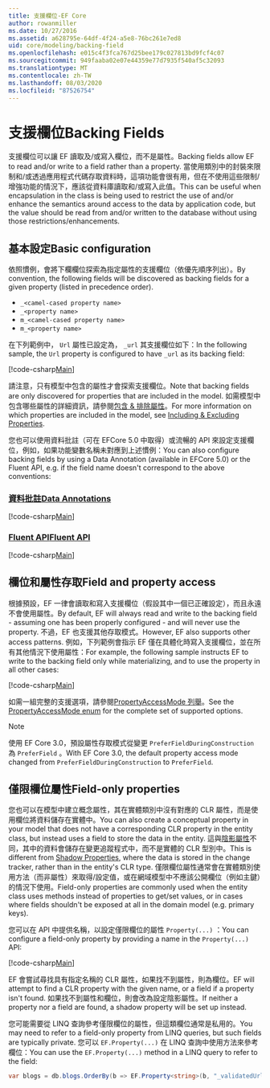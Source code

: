 ```yaml
---
title: 支援欄位-EF Core
author: rowanmiller
ms.date: 10/27/2016
ms.assetid: a628795e-64df-4f24-a5e8-76bc261e7ed8
uid: core/modeling/backing-field
ms.openlocfilehash: e015c4f3fca767d25bee179c027813bd9fcf4c07
ms.sourcegitcommit: 949faaba02e07e44359e77d7935f540af5c32093
ms.translationtype: MT
ms.contentlocale: zh-TW
ms.lasthandoff: 08/03/2020
ms.locfileid: "87526754"
---
```

# <a name="backing-fields"></a><span data-ttu-id="ac7bd-102">支援欄位</span><span class="sxs-lookup"><span data-stu-id="ac7bd-102">Backing Fields</span></span>

<span data-ttu-id="ac7bd-103">支援欄位可以讓 EF 讀取及/或寫入欄位，而不是屬性。</span><span class="sxs-lookup"><span data-stu-id="ac7bd-103">Backing fields allow EF to read and/or write to a field rather than a property.</span></span> <span data-ttu-id="ac7bd-104">當使用類別中的封裝來限制和/或透過應用程式代碼存取資料時，這項功能會很有用，但在不使用這些限制/增強功能的情況下，應該從資料庫讀取和/或寫入此值。</span><span class="sxs-lookup"><span data-stu-id="ac7bd-104">This can be useful when encapsulation in the class is being used to restrict the use of and/or enhance the semantics around access to the data by application code, but the value should be read from and/or written to the database without using those restrictions/enhancements.</span></span>

## <a name="basic-configuration"></a><span data-ttu-id="ac7bd-105">基本設定</span><span class="sxs-lookup"><span data-stu-id="ac7bd-105">Basic configuration</span></span>

<span data-ttu-id="ac7bd-106">依照慣例，會將下欄欄位探索為指定屬性的支援欄位（依優先順序列出）。</span><span class="sxs-lookup"><span data-stu-id="ac7bd-106">By convention, the following fields will be discovered as backing fields for a given property (listed in precedence order).</span></span> 

* `_<camel-cased property name>`
* `_<property name>`
* `m_<camel-cased property name>`
* `m_<property name>`

<span data-ttu-id="ac7bd-107">在下列範例中， `Url` 屬性已設定為， `_url` 其支援欄位如下：</span><span class="sxs-lookup"><span data-stu-id="ac7bd-107">In the following sample, the `Url` property is configured to have `_url` as its backing field:</span></span>

[!code-csharp[Main](../../../samples/core/Modeling/Conventions/BackingField.cs#Sample)]

<span data-ttu-id="ac7bd-108">請注意，只有模型中包含的屬性才會探索支援欄位。</span><span class="sxs-lookup"><span data-stu-id="ac7bd-108">Note that backing fields are only discovered for properties that are included in the model.</span></span> <span data-ttu-id="ac7bd-109">如需模型中包含哪些屬性的詳細資訊，請參閱[包含 & 排除屬性](included-properties.md)。</span><span class="sxs-lookup"><span data-stu-id="ac7bd-109">For more information on which properties are included in the model, see [Including & Excluding Properties](included-properties.md).</span></span>

<span data-ttu-id="ac7bd-110">您也可以使用資料批註（可在 EFCore 5.0 中取得）或流暢的 API 來設定支援欄位，例如，如果功能變數名稱未對應到上述慣例：</span><span class="sxs-lookup"><span data-stu-id="ac7bd-110">You can also configure backing fields by using a Data Annotation (available in EFCore 5.0) or the Fluent API, e.g. if the field name doesn't correspond to the above conventions:</span></span>

### <a name="data-annotations"></a>[<span data-ttu-id="ac7bd-111">資料批註</span><span class="sxs-lookup"><span data-stu-id="ac7bd-111">Data Annotations</span></span>](#tab/data-annotations)

[!code-csharp[Main](../../../samples/core/Modeling/DataAnnotations/BackingField.cs?name=BackingField&highlight=7)]

### <a name="fluent-api"></a>[<span data-ttu-id="ac7bd-112">Fluent API</span><span class="sxs-lookup"><span data-stu-id="ac7bd-112">Fluent API</span></span>](#tab/fluent-api)

[!code-csharp[Main](../../../samples/core/Modeling/FluentAPI/BackingField.cs?name=BackingField&highlight=5)]

## <a name="field-and-property-access"></a><span data-ttu-id="ac7bd-113">欄位和屬性存取</span><span class="sxs-lookup"><span data-stu-id="ac7bd-113">Field and property access</span></span>

<span data-ttu-id="ac7bd-114">根據預設，EF 一律會讀取和寫入支援欄位（假設其中一個已正確設定），而且永遠不會使用屬性。</span><span class="sxs-lookup"><span data-stu-id="ac7bd-114">By default, EF will always read and write to the backing field - assuming one has been properly configured - and will never use the property.</span></span> <span data-ttu-id="ac7bd-115">不過，EF 也支援其他存取模式。</span><span class="sxs-lookup"><span data-stu-id="ac7bd-115">However, EF also supports other access patterns.</span></span> <span data-ttu-id="ac7bd-116">例如，下列範例會指示 EF 僅在具體化時寫入支援欄位，並在所有其他情況下使用屬性：</span><span class="sxs-lookup"><span data-stu-id="ac7bd-116">For example, the following sample instructs EF to write to the backing field only while materializing, and to use the property in all other cases:</span></span>

[!code-csharp[Main](../../../samples/core/Modeling/FluentAPI/BackingFieldAccessMode.cs?name=BackingFieldAccessMode&highlight=6)]

<span data-ttu-id="ac7bd-117">如需一組完整的支援選項，請參閱[PropertyAccessMode 列舉](/dotnet/api/microsoft.entityframeworkcore.propertyaccessmode)。</span><span class="sxs-lookup"><span data-stu-id="ac7bd-117">See the [PropertyAccessMode enum](/dotnet/api/microsoft.entityframeworkcore.propertyaccessmode) for the complete set of supported options.</span></span>

> [!NOTE]
> <span data-ttu-id="ac7bd-118">使用 EF Core 3.0，預設屬性存取模式從變更 `PreferFieldDuringConstruction` 為 `PreferField` 。</span><span class="sxs-lookup"><span data-stu-id="ac7bd-118">With EF Core 3.0, the default property access mode changed from `PreferFieldDuringConstruction` to `PreferField`.</span></span>

## <a name="field-only-properties"></a><span data-ttu-id="ac7bd-119">僅限欄位屬性</span><span class="sxs-lookup"><span data-stu-id="ac7bd-119">Field-only properties</span></span>

<span data-ttu-id="ac7bd-120">您也可以在模型中建立概念屬性，其在實體類別中沒有對應的 CLR 屬性，而是使用欄位將資料儲存在實體中。</span><span class="sxs-lookup"><span data-stu-id="ac7bd-120">You can also create a conceptual property in your model that does not have a corresponding CLR property in the entity class, but instead uses a field to store the data in the entity.</span></span> <span data-ttu-id="ac7bd-121">這與[陰影屬性](shadow-properties.md)不同，其中的資料會儲存在變更追蹤程式中，而不是實體的 CLR 型別中。</span><span class="sxs-lookup"><span data-stu-id="ac7bd-121">This is different from [Shadow Properties](shadow-properties.md), where the data is stored in the change tracker, rather than in the entity's CLR type.</span></span> <span data-ttu-id="ac7bd-122">僅限欄位屬性通常會在實體類別使用方法（而非屬性）來取得/設定值，或在網域模型中不應該公開欄位（例如主鍵）的情況下使用。</span><span class="sxs-lookup"><span data-stu-id="ac7bd-122">Field-only properties are commonly used when the entity class uses methods instead of properties to get/set values, or in cases where fields shouldn't be exposed at all in the domain model (e.g. primary keys).</span></span>

<span data-ttu-id="ac7bd-123">您可以在 API 中提供名稱，以設定僅限欄位的屬性 `Property(...)` ：</span><span class="sxs-lookup"><span data-stu-id="ac7bd-123">You can configure a field-only property by providing a name in the `Property(...)` API:</span></span>

[!code-csharp[Main](../../../samples/core/Modeling/FluentAPI/BackingFieldNoProperty.cs#Sample)]

<span data-ttu-id="ac7bd-124">EF 會嘗試尋找具有指定名稱的 CLR 屬性，如果找不到屬性，則為欄位。</span><span class="sxs-lookup"><span data-stu-id="ac7bd-124">EF will attempt to find a CLR property with the given name, or a field if a property isn't found.</span></span> <span data-ttu-id="ac7bd-125">如果找不到屬性和欄位，則會改為設定陰影屬性。</span><span class="sxs-lookup"><span data-stu-id="ac7bd-125">If neither a property nor a field are found, a shadow property will be set up instead.</span></span>

<span data-ttu-id="ac7bd-126">您可能需要從 LINQ 查詢參考僅限欄位的屬性，但這類欄位通常是私用的。</span><span class="sxs-lookup"><span data-stu-id="ac7bd-126">You may need to refer to a field-only property from LINQ queries, but such fields are typically private.</span></span> <span data-ttu-id="ac7bd-127">您可以 `EF.Property(...)` 在 LINQ 查詢中使用方法來參考欄位：</span><span class="sxs-lookup"><span data-stu-id="ac7bd-127">You can use the `EF.Property(...)` method in a LINQ query to refer to the field:</span></span>

``` csharp
var blogs = db.blogs.OrderBy(b => EF.Property<string>(b, "_validatedUrl"));
```
